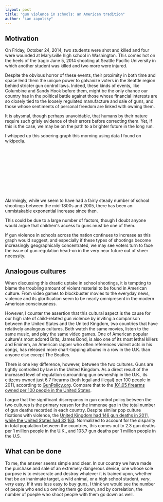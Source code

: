 ```yaml
---
layout: post
title: "gun violence in schools: an American tradition"
author: "ian zapolsky"
---
```


<link rel="stylesheet" href="/css/gun-chart.css">

<script src="/js/lib/d3.js"></script>
<script src="/js/src/gun-chart.js"></script>

## Motivation

On Friday, October 24, 2014, two students were shot and killed and four were
wounded at Marysville high school in Washington. This comes hot on the heels of the 
tragic June 5, 2014 shooting at Seattle Pacific University in which another
student was killed and two more were injured.

Despite the obvious horror of these events, their proximity in both time and
space lend them the unique power to galvanize voters in the Seattle region
behind stricter gun control laws. Indeed, these kinds of events, like Columbine 
and Sandy Hook before them, might be the only chance our country has in the
political battle against those whose financial interests are so closely tied 
to the loosely regulated manufacture and sale of guns, and those whose sentiments of
personal freedom are linked with owning them.

It is abysmal, though perhaps unavoidable, that humans by their nature require
such grisly evidence of their errors before correcting them. Yet, if 
this is the case, we may be on the path to a brighter future in the long run.

I whipped up this sobering graph this morning using data I found on [wikipedia](http://en.wikipedia.org/wiki/List_of_school_shootings_in_the_United_States).

<svg class="chart shootings"></svg>

Alarmingly, while we seem to have had a fairly steady number of school shootings
between the mid-1800s and 2005, there has been an unmistakable exponential
increase since then.

This could be due to a large number of factors, though I doubt anyone would argue
that children's access to guns must be one of them.

If gun violence in schools across the nation continues to increase as this
graph would suggest, and especially if these types of shootings become increasingly 
geographically concentrated, we may see voters turn to face the issue of gun 
regulation head-on in the very near future out of sheer necessity.

## Analogous cultures

When discussing this drastic uptake in school shootings, it is tempting to blame the
troubling amount of violent material to be found in American culture.
From video games to blockbuster movies to the everyday news, violence and its 
glorification seem to be nearly omnipresent in the modern American consciousness.

However, I counter the assertion that this cultural aspect is the cause for our
high rate of child-related gun violence by inviting a comparison between the United
States and the United Kingdom, two countries that have relatively analogous
cultures. Both watch the same movies, listen to the same music, and play the same 
video games. One of American popular culture's most adored Brits, James Bond, 
is also one of its most lethal killers and Eminem, an American rapper who often 
references violent acts in his songs, has released more chart-topping albums 
in a row in the U.K. than anyone else except The Beatles.

There is one key difference, however, between the two cultures. Guns are tightly
controlled by law in the United Kingdom. As a direct result of the increased
level of regulation surrounding gun ownership in the U.K., its citizens owned
just 6.7 firearms (both legal and illegal) per 100 people in 2011, according to
[GunPolicy.org](http://www.gunpolicy.org/firearms/region/united-kingdom). Compare
that to the [101.05 firearms owned per 100 people in the United States](http://www.gunpolicy.org/firearms/region/united-states).

I argue that the significant discrepancy in gun control policy between the two
cultures is the primary reason for the immense gap in the total number of gun 
deaths recorded in each country. Despite similar pop culture fixations with violence,
the [United Kingdom had 146 gun deaths in 2011, while the United States had 32,163](http://www.gunpolicy.org/firearms/compare/192/total_number_of_gun_deaths/194). 
Normalized to account for the disparity in total population between the countries,
this comes out to 2.3 gun deaths per 1 million people in the U.K., and 103.7 gun
deaths per 1 million people in the U.S.

## What can be done

To me, the answer seems simple and clear. In our country we have made the purchase 
and sale of an extremely dangerous device, one whose sole purpose is to eviscerate 
and destroy whatever it is trained upon, whether that be an inanimate target, a wild 
animal, or a high school student, *very*, *very* easy. If it was less easy to
buy guns, I think we would see the number of people who end up owning them go down,
and by correlation, the number of poeple who shoot people with them go down as well.


